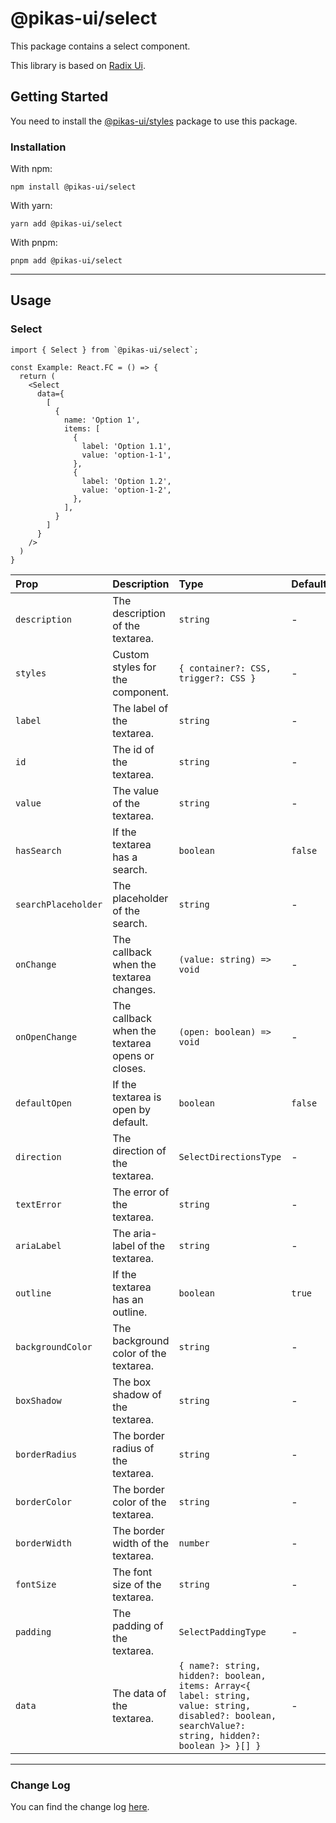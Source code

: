# @pikas-ui/select

This package contains a select component.

This library is based on [Radix Ui](https://www.radix-ui.com/).

## Getting Started

You need to install the [@pikas-ui/styles](../styles/README.md) package to use this package.

### Installation

With npm:

```
npm install @pikas-ui/select
```

With yarn:

```
yarn add @pikas-ui/select
```

With pnpm:

```
pnpm add @pikas-ui/select
```

---

## Usage

### Select
```tsx
import { Select } from `@pikas-ui/select`;

const Example: React.FC = () => {
  return (
    <Select
      data={
        [
          {
            name: 'Option 1',
            items: [
              {
                label: 'Option 1.1',
                value: 'option-1-1',
              },
              {
                label: 'Option 1.2',
                value: 'option-1-2',
              },
            ],
          }
        ]
      }
    />
  )
}
```


| Prop                | Description                                     | Type                                                                                                                                                  | Default |
| :------------------ | :---------------------------------------------- | :---------------------------------------------------------------------------------------------------------------------------------------------------- | :------ |
| `description`       | The description of the textarea.                | `string`                                                                                                                                              | -       |
| `styles`            | Custom styles for the component.                | `{ container?: CSS, trigger?: CSS }`                                                                                                                  | -       |
| `label`             | The label of the textarea.                      | `string`                                                                                                                                              | -       |
| `id`                | The id of the textarea.                         | `string`                                                                                                                                              | -       |
| `value`             | The value of the textarea.                      | `string`                                                                                                                                              | -       |
| `hasSearch`         | If the textarea has a search.                   | `boolean`                                                                                                                                             | `false` |
| `searchPlaceholder` | The placeholder of the search.                  | `string`                                                                                                                                              | -       |
| `onChange`          | The callback when the textarea changes.         | `(value: string) => void`                                                                                                                             | -       |
| `onOpenChange`      | The callback when the textarea opens or closes. | `(open: boolean) => void`                                                                                                                             | -       |
| `defaultOpen`       | If the textarea is open by default.             | `boolean`                                                                                                                                             | `false` |
| `direction`         | The direction of the textarea.                  | `SelectDirectionsType`                                                                                                                                | -       |
| `textError`         | The error of the textarea.                      | `string`                                                                                                                                              | -       |
| `ariaLabel`         | The aria-label of the textarea.                 | `string`                                                                                                                                              | -       |
| `outline`           | If the textarea has an outline.                 | `boolean`                                                                                                                                             | `true`  |
| `backgroundColor`   | The background color of the textarea.           | `string`                                                                                                                                              | -       |
| `boxShadow`         | The box shadow of the textarea.                 | `string`                                                                                                                                              | -       |
| `borderRadius`      | The border radius of the textarea.              | `string`                                                                                                                                              | -       |
| `borderColor`       | The border color of the textarea.               | `string`                                                                                                                                              | -       |
| `borderWidth`       | The border width of the textarea.               | `number`                                                                                                                                              | -       |
| `fontSize`          | The font size of the textarea.                  | `string`                                                                                                                                              | -       |
| `padding`           | The padding of the textarea.                    | `SelectPaddingType`                                                                                                                                   | -       |
| `data`              | The data of the textarea.                       | `{ name?: string, hidden?: boolean, items: Array<{ label: string, value: string, disabled?: boolean, searchValue?: string, hidden?: boolean }> }[] }` | -       |

---

### Change Log
You can find the change log [here](CHANGELOG.md).